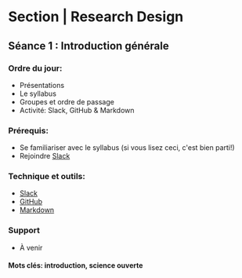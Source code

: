 # Section | Research Design
## Séance 1 : Introduction générale

### Ordre du jour:
-  Présentations
-  Le syllabus
-  Groupes et ordre de passage
-  Activité: Slack, GitHub & Markdown

### Prérequis:
- Se familiariser avec le syllabus (si vous lisez ceci, c'est bien parti!)
- Rejoindre [Slack](methodesss.slack.com)

### Technique et outils:
- [Slack](methodesss.slack.com)
- [GitHub](https://github.com/)
- [Markdown](https://guides.github.com/features/mastering-markdown/)

### Support
- À venir

#### **Mots clés: introduction, science ouverte**

